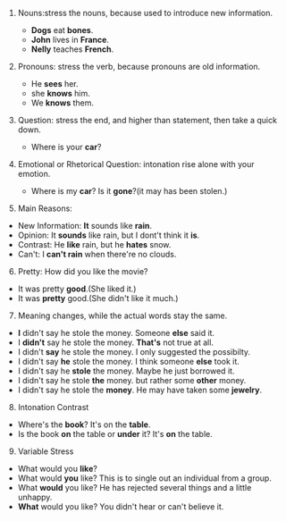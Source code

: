 1. Nouns:stress the nouns, because used to introduce new information.
    - **Dogs** eat **bones**.
    - **John** lives in **France**.
    - **Nelly** teaches **French**.

2. Pronouns: stress the verb, because pronouns are old information.
    - He **sees** her. 
    - she **knows** him. 
    - We **knows** them. 

3. Question: stress the end, and higher than statement, then take a quick down.
    - Where is your **car**?

4. Emotional or Rhetorical Question: intonation rise alone with your emotion. 
    - Where is my **car**? Is it **gone**?(it may has been stolen.)

5. Main Reasons:
- New Information: **It** sounds like **rain**.
- Opinion: It **sounds** like rain, but I dont't think it **is**.
- Contrast: He **like** rain, but he **hates** snow.
- Can't: I **can't rain** when there're no clouds.

6. Pretty: How did you like the movie?
- It was pretty **good**.(She liked it.)
- It was **pretty** good.(She didn't like it much.)

7. Meaning changes, while the actual words stay the same.
- **I** didn't say he stole the money. Someone **else** said it.
- I **didn't** say he stole the money. **That's** not true at all.
- I didn't **say** he stole the money. I only suggested the possibilty.
- I didn't say **he** stole the money. I think someone **else** took it.
- I didn't say he **stole** the money. Maybe he just borrowed it.
- I didn't say he stole **the** money. but rather some **other** money.
- I didn't say he stole the **money**. He may have taken some **jewelry**.

8. Intonation Contrast
- Where's the **book**? It's on the **table**.
- Is the book **on** the table or **under** it? It's **on** the table.

9. Variable Stress
- What would you **like**? 
- What would **you** like? This is to single out an individual from a group.
- What **would** you like? He has rejected several things and a little unhappy.
- **What** would you like? You didn't hear or can't believe it.



